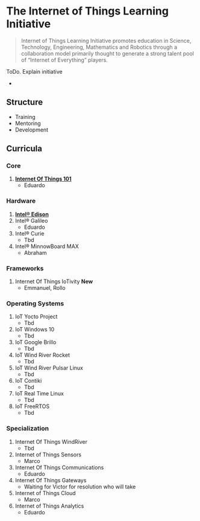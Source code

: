 The Internet of Things Learning Initiative
==

> Internet of Things Learning Initiative promotes education in Science, Technology, Engineering, Mathematics and Robotics through a collaboration model primarily thought to generate a strong talent pool of “Internet of Everything” players.

ToDo. Explain initiative

- 

## Structure

- Training
- Mentoring
- Development

## Curricula

### Core
1. [**Internet Of Things 101**](https://theiotlearninginitiative.gitbooks.io/internetofthings101/)
   - Eduardo

### Hardware
1. [**Intel® Edison**](https://theiotlearninginitiative.gitbooks.io/inteledison/)
2. Intel® Galileo
   - Eduardo
3. Intel® Curie
   - Tbd
4. Intel® MinnowBoard MAX
   - Abraham

### Frameworks
1. Internet Of Things IoTivity **New**
   - Emmanuel, Rollo

### Operating Systems
1. IoT Yocto Project
   - Tbd
2. IoT Windows 10
   - Tbd
3. IoT Google Brillo
   - Tbd
4. IoT Wind River Rocket
   - Tbd
5. IoT Wind River Pulsar Linux
   - Tbd
6. IoT Contiki
   - Tbd
7. IoT Real Time Linux  
   - Tbd
7. IoT FreeRTOS  
   - Tbd

### Specialization
1. Internet Of Things WindRiver
   - Tbd
2. Internet of Things Sensors
   - Marco
3. Internet Of Things Communications
   - Eduardo
4. Internet Of Things Gateways
   -  Waiting for Victor for resolution who will take
5. Internet of Things Cloud
   - Marco
6. Internet of Things Analytics
   - Eduardo
